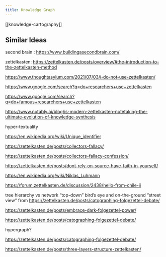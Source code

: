 ```yaml
---
title: Knowledge Graph
---
```


[[knowledge-cartography]]

## Similar Ideas

second brain : https://www.buildingasecondbrain.com/

zettelkasten: https://zettelkasten.de/posts/overview/#the-introduction-to-the-zettelkasten-method

https://www.thoughtasylum.com/2021/07/03/i-do-not-use-zettelkasten/

https://www.google.com/search?q=do+researchers+use+zettelkasten

https://www.google.com/search?q=do+famous+researchers+use+zettelkasten

https://www.notably.ai/blog/is-modern-zettelkasten-notetaking-the-ultimate-evolution-of-knowledge-synthesis

hyper-textuality

https://en.wikipedia.org/wiki/Unique_identifier

https://zettelkasten.de/posts/collectors-fallacy/

https://zettelkasten.de/posts/collectors-fallacy-confession/

https://zettelkasten.de/posts/dont-rely-on-source-have-faith-in-yourself/

https://en.wikipedia.org/wiki/Niklas_Luhmann

https://forum.zettelkasten.de/discussion/2438/hello-from-chile-ii

tree hierarchy vs network
 “top-down” bird’s eye and on-the-ground “street view” from https://zettelkasten.de/posts/catographing-folgezettel-debate/

https://zettelkasten.de/posts/embrace-dark-folgezettel-power/

https://zettelkasten.de/posts/catographing-folgezettel-debate/

hypergraph?

https://zettelkasten.de/posts/catographing-folgezettel-debate/

https://zettelkasten.de/posts/three-layers-structure-zettelkasten/



